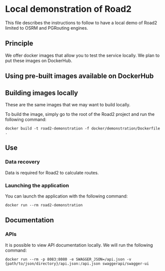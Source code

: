 # Local demonstration of Road2

This file describes the instructions to follow to have a local demo of Road2 limited to OSRM and PGRouting engines.

## Principle

We offer docker images that allow you to test the service locally. We plan to put these images on DockerHub.

## Using pre-built images available on DockerHub

## Building images locally

These are the same images that we may want to build locally.

To build the image, simply go to the root of the Road2 project and run the following command:
```
docker build -t road2-demonstration -f docker/demonstration/Dockerfile .
```

## Use

### Data recovery

Data is required for Road2 to calculate routes.

### Launching the application

You can launch the application with the following command:
```
docker run --rm road2-demonstration
```

## Documentation

### APIs

It is possible to view API documentation locally. We will run the following command:
```
docker run --rm -p 8083:8080 -e SWAGGER_JSON=/api.json -v {path/to/json/directory}/api.json:/api.json swaggerapi/swagger-ui
```
